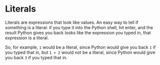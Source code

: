 # Literals

Literals are expressions that look like values.
An easy way to tell if something is a literal: if you type it into the Python
shell, hit enter, and the result Python gives you back looks like the expression
you typed in, that expression is a literal.

So, for example, `1` would be a literal, since Python would give you back `1`
if you typed that in, but `1 + 2` would not be a literal, since Python would
give you back `3` if you typed that in.